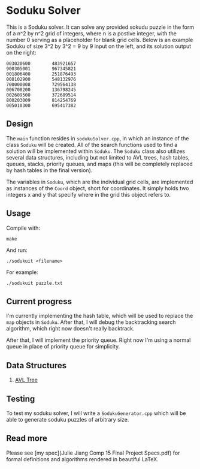# Soduku Solver
This is a Soduku solver. It can solve any provided sokudu puzzle in the form of a n^2 by n^2 grid of integers, where n is a postive integer, with the number 0 serving as a placeholder for blank grid cells. Below is an example Soduku of size 3^2 by 3^2 = 9 by 9 input on the left, and its solution output on the right:
```
003020600        483921657 
900305001        967345821 
001806400        251876493 
008102900        548132976 
700000008        729564138 
006708200        136798245 
002609500        372689514 
800203009        814254769 
005010300        695417382
```
## Design
The `main` function resides in `sodukuSolver.cpp`, in which an instance of the class `Soduku` will be created. All of the search functions used to find a solution will be implemented within `Soduku`. The `Soduku` class also utilizes several data structures, including but not limited to AVL trees, hash tables, queues, stacks, priority queues, and maps (this will be completely replaced by hash tables in the final version).

The variables in `Soduku`, which are the individual grid cells, are implemented as instances of the `Coord` object, short for coordinates. It simply holds two integers x and y that specify where in the grid this object refers to.

## Usage
Compile with:
```
make
```
And run:
```
./sodukuit <filename>
```

For example: 
```
./sodukuit puzzle.txt
```

## Current progress
I'm currently implementing the hash table, which will be used to replace the `map` objects in `Soduku`. After that, I will debug the backtracking search algorithm, which right now doesn't really backtrack. 

After that, I will implement the priority queue. Right now I'm using a normal queue in place of priority queue for simplicity.

## Data Structures

1. [AVL Tree](AVLTree/)

## Testing
To test my soduku solver, I will write a `SodukuGenerator.cpp` which will be able to generate soduku puzzles of arbitrary size. 

## Read more
Please see [my spec](Julie Jiang Comp 15 Final Project Specs.pdf) for formal definitions and algorithms rendered in beautiful LaTeX.